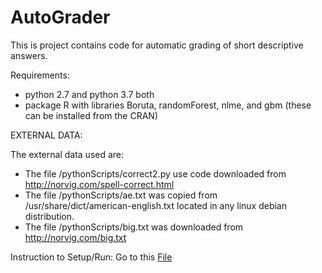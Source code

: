 # AutoGrader
This is project contains code for automatic grading of short descriptive answers.

Requirements:
- python 2.7 and python 3.7 both
- package R with libraries Boruta, randomForest, nlme, and gbm (these can be installed from the CRAN)



EXTERNAL DATA:

The external data used are:

- The file /pythonScripts/correct2.py use code downloaded from http://norvig.com/spell-correct.html
- The file /pythonScripts/ae.txt was copied from /usr/share/dict/american-english.txt located in any 
  linux debian distribution.
- The file /pythonScripts/big.txt was downloaded from http://norvig.com/big.txt

Instruction to Setup/Run:
Go to this [File](https://github.com/vatsal30/AutoGrader/blob/master/Instructions_Linux.txt)
